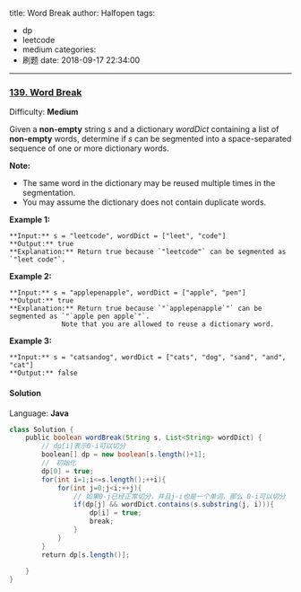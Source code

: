 title: Word Break
author: Halfopen
tags:
  - dp
  - leetcode
  - medium
categories:
  - 刷题
date: 2018-09-17 22:34:00
---
### [139\. Word Break](https://leetcode.com/problems/word-break/description/)

Difficulty: **Medium**



Given a **non-empty** string _s_ and a dictionary _wordDict_ containing a list of **non-empty** words, determine if _s_ can be segmented into a space-separated sequence of one or more dictionary words.

**Note:**

*   The same word in the dictionary may be reused multiple times in the segmentation.
*   You may assume the dictionary does not contain duplicate words.

**Example 1:**

```
**Input:** s = "leetcode", wordDict = ["leet", "code"]
**Output:** true
**Explanation:** Return true because `"leetcode"` can be segmented as `"leet code"`.
```

**Example 2:**

```
**Input:** s = "applepenapple", wordDict = ["apple", "pen"]
**Output:** true
**Explanation:** Return true because `"`applepenapple`"` can be segmented as `"`apple pen apple`"`.
             Note that you are allowed to reuse a dictionary word.
```

**Example 3:**

```
**Input:** s = "catsandog", wordDict = ["cats", "dog", "sand", "and", "cat"]
**Output:** false
```



#### Solution

Language: **Java**

```java
class Solution {
    public boolean wordBreak(String s, List<String> wordDict) {
        // dp[i]表示0-i可以切分
        boolean[] dp = new boolean[s.length()+1];
        //　初始化
        dp[0] = true;
        for(int i=1;i<=s.length();++i){
            for(int j=0;j<i;++j){
                // 如果0-j已经正常切分，并且j-i也是一个单词，那么 0-i可以切分
                if(dp[j] && wordDict.contains(s.substring(j, i))){
                    dp[i] = true;
                    break;
                }
            }
        }
        return dp[s.length()];
        
    }
}
```